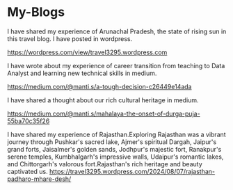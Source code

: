 # My-Blogs

I have shared my experience of Arunachal Pradesh, the state of rising sun in this travel blog. I have posted in wordpress.

https://wordpress.com/view/travel3295.wordpress.com

I have wrote about my experience of career transition from teaching to Data Analyst and learning new technical skills in medium.

https://medium.com/@manti.s/a-tough-decision-c26449e14ada


I have shared a thought about our rich cultural heritage in medium.

https://medium.com/@manti.s/mahalaya-the-onset-of-durga-puja-55ba70c35f26

I have shared my experience of Rajasthan.Exploring Rajasthan was a vibrant journey through Pushkar's sacred lake, Ajmer's spiritual Dargah, Jaipur's grand forts, Jaisalmer's golden sands, Jodhpur's majestic fort, Ranakpur's serene temples, Kumbhalgarh's impressive walls, Udaipur's romantic lakes, and Chittorgarh's valorous fort.Rajasthan's rich heritage and beauty captivated us.
https://travel3295.wordpress.com/2024/08/07/rajasthan-padharo-mhare-desh/
